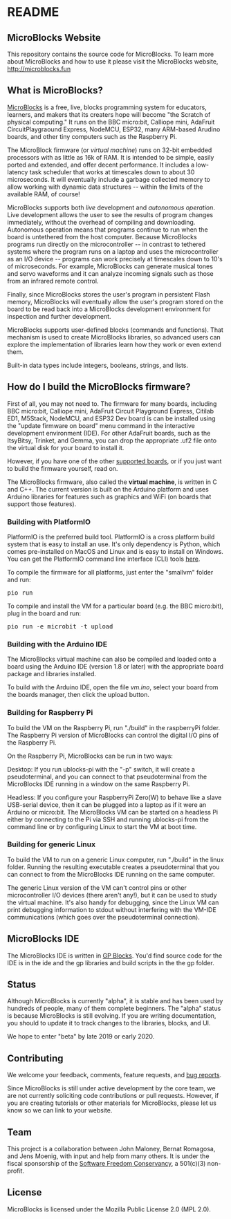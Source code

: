 # README #

## MicroBlocks Website ##

This repository contains the source code for MicroBlocks.
To learn more about MicroBlocks and how to use it please visit the MicroBlocks website,
<http://microblocks.fun>

## What is MicroBlocks? ##

[MicroBlocks](http://microblocks.fun) is a free, live, blocks programming system
for educators, learners, and makers that its creaters hope will become "the Scratch
of physical computing." It runs on the BBC
micro:bit, Calliope mini, AdaFruit CircuitPlaygraound Express,
NodeMCU, ESP32, many ARM-based Arudino boards, and
other tiny computers such as the Raspberry Pi.

The MicroBlock firmware (or *virtual machine*) runs on 32-bit embedded processors
with as little as 16k of RAM. It is intended to be simple,
easily ported and extended, and offer decent performance.
It includes a low-latency task scheduler that works
at timescales down to about 30 microseconds.
It will eventually include a garbage collected memory
to allow working with dynamic data structures -- within
the limits of the available RAM, of course!

MicroBlocks supports both *live* development and *autonomous operation*.
Live development allows the user to see the results of program changes
immediately, without the overhead of compiling and downloading.
Autonomous operation means that programs continue to run when the board
is untethered from the host computer. Because MicroBlocks programs run
directly on the microcontroller -- in contrast to tethered systems where
the program runs on a laptop and uses the microcontroller as an I/O device --
programs can work precisely at timescales down to 10's of microseconds.
For example, MicroBlocks can generate musical tones and servo waveforms
and it can analyze incoming signals such as those from an infrared remote
control.

Finally, since MicroBlocks stores the user's program
in persistent Flash memory, MicroBlocks will eventually
allow the user's program stored on the board to be read back into a
MicroBlocks development environment for inspection and
further development.

MicroBlocks supports user-defined blocks (commands and functions).
That mechanism is used to create MicroBlocks libraries, so advanced
users can explore the implementation of libraries learn how they work
or even extend them.

Built-in data types include integers, booleans, strings, and lists.

## How do I build the MicroBlocks firmware? ##

First of all, you may not need to. The firmware for many boards, including BBC micro:bit,
Calliope mini, AdaFruit Circuit Playground Express, Citilab ED1, M5Stack, NodeMCU,
and ESP32 Dev board is can be installed using the "update firmware on board" menu
command in the interactive development environment (IDE). For other AdaFruit boards,
such as the ItsyBitsy, Trinket, and Gemma, you can drop the appropriate .uf2 file onto
the virtual disk for your board to install it.

However, if you have one of the other
[supported boards](https://bitbucket.org/john_maloney/smallvm/wiki/Devices),
or if you just want to build the firmware yourself, read on.

The MicroBlocks firmware, also called the **virtual machine**, is written in C and C++.
The current version is built on the Arduino platform and uses Arduino libraries for
features such as graphics and WiFi (on boards that support those features).

### Building with PlatformIO ###

PlatformIO is the preferred build tool. PlatformIO is a cross platform build system
that is easy to install an use. It's only dependency is Python, which comes pre-installed
on MacOS and Linux and is easy to install on Windows. You can get the PlatformIO command
line interface (CLI) tools [here](https://platformio.org/install/cli).

To compile the firmware for all platforms, just enter the "smallvm" folder and run:

<pre>pio run</pre>

To compile and install the VM for a particular board (e.g. the BBC micro:bit),
plug in the board and run:

<pre>pio run -e microbit -t upload</pre>

### Building with the Arduino IDE ###

The MicroBlocks virtual machine can also be compiled and loaded onto a board using the
Arduino IDE (version 1.8 or later) with the appropriate board package and libraries
installed.

To build with the Arduino IDE, open the file *vm.ino*, select your board from the
boards manager, then click the upload button.

### Building for Raspberry Pi ###

To build the VM on the Raspberry Pi, run "./build" in the raspberryPi folder.
The Raspberry Pi version of MicroBlocks can control the digital I/O
pins of the Raspberry Pi.

On the Raspberry Pi, MicroBlocks can be run in two ways:

Desktop: If you run ublocks-pi with the "-p" switch,
it will create a pseudoterminal, and you can connect to that pseudoterminal
from the MicroBlocks IDE running in a window on the same Raspberry Pi.

Headless: If you configure your RaspberryPi Zero(W) to behave like a slave USB-serial
device, then it can be plugged into a laptop as if it were an Arduino or micro:bit.
The MicroBlocks VM can be started on a headless Pi either by connecting
to the Pi via SSH and running ublocks-pi from the command line
or by configuring Linux to start the VM at boot time.

### Building for generic Linux ###

To build the VM to run on a generic Linux computer, run "./build" in the linux folder.
Running the resulting executable creates a pseudoterminal that you can connect
to from the MicroBlocks IDE running on the same computer.

The generic Linux version of the VM can't control pins or other microcontroller I/O devices
(there aren't any!), but it can be used to study the virtual machine.
It's also handy for debugging, since the Linux VM can print debugging information
to stdout without interfering with the VM-IDE communications (which goes over
the pseudoterminal connection).

## MicroBlocks IDE ##

The MicroBlocks IDE is written in [GP Blocks](https://gpblocks.org). You'd find source code for the IDE is in the ide
and the gp libraries and build scripts in the the gp folder.

## Status ##

Although MicroBlocks is currently "alpha", it is stable and has been used by hundreds of people,
many of them complete beginners. The "alpha" status is because MicroBlocks is still evolving.
If you are writing documentation, you should to update it to track changes to the libraries, blocks, and UI.

We hope to enter "beta" by late 2019 or early 2020.

## Contributing ##

We welcome your feedback, comments, feature requests, and
[bug reports](https://bitbucket.org/john_maloney/smallvm/issues?status=new&status=open).

Since MicroBlocks is still under active development by the core team, we are not currently
soliciting code contributions or pull requests. However, if you are creating tutorials or other materials for MicroBlocks, please let us know so we can link to your website.

## Team ##

This project is a collaboration between John Maloney, Bernat Romagosa, and Jens Moenig,
with input and help from many others. It is under the fiscal sponsorship of the
[Software Freedom Conservancy](https://sfconservancy.org), a 501(c)(3) non-profit.

## License ##

MicroBlocks is licensed under the Mozilla Public License 2.0 (MPL 2.0).
